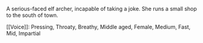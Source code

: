 A serious-faced elf archer, incapable of taking a joke. She runs a small shop to the south of town.

[[Voice]]: Pressing, Throaty, Breathy, Middle aged, Female, Medium, Fast, Mid, Impartial